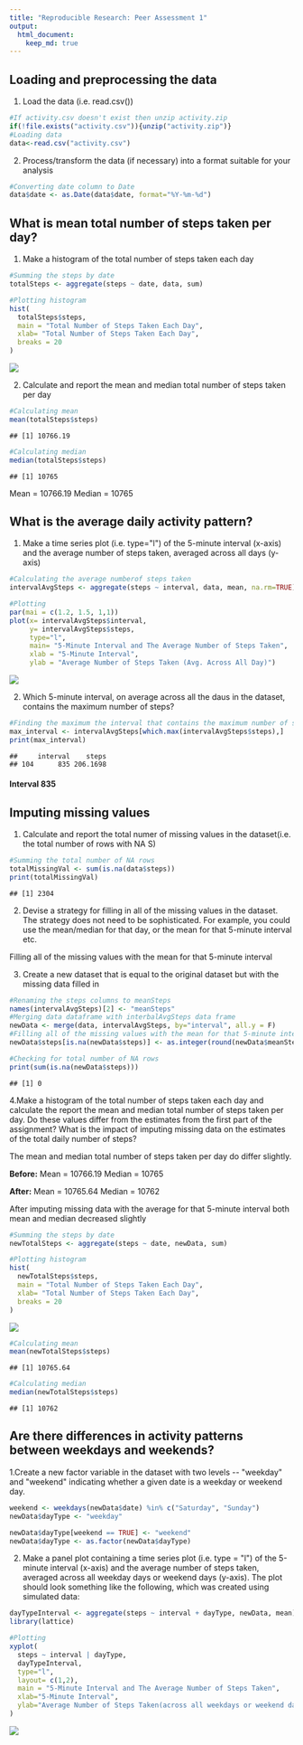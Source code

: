 ```yaml
---
title: "Reproducible Research: Peer Assessment 1"
output: 
  html_document:
    keep_md: true
---
```



## Loading and preprocessing the data
1. Load the data (i.e. read.csv())

```r
#If activity.csv doesn't exist then unzip activity.zip 
if(!file.exists("activity.csv")){unzip("activity.zip")}
#Loading data
data<-read.csv("activity.csv")
```
2. Process/transform the data (if necessary) into a format suitable for your analysis

```r
#Converting date column to Date
data$date <- as.Date(data$date, format="%Y-%m-%d")
```
## What is mean total number of steps taken per day?
1. Make a histogram of the total number of steps taken each day

```r
#Summing the steps by date
totalSteps <- aggregate(steps ~ date, data, sum)

#Plotting histogram
hist(
  totalSteps$steps, 
  main = "Total Number of Steps Taken Each Day", 
  xlab= "Total Number of Steps Taken Each Day", 
  breaks = 20
)
```

![](PA1_template_files/figure-html/unnamed-chunk-3-1.png)<!-- -->

2. Calculate and report the mean and median total number of steps taken per day

```r
#Calculating mean
mean(totalSteps$steps)
```

```
## [1] 10766.19
```

```r
#Calculating median
median(totalSteps$steps)
```

```
## [1] 10765
```
Mean = 10766.19
Median = 10765

## What is the average daily activity pattern?
1. Make a time series plot (i.e. type="l") of the 5-minute interval (x-axis) and the average number of steps taken, averaged across all days (y-axis) 

```r
#Calculating the average numberof steps taken 
intervalAvgSteps <- aggregate(steps ~ interval, data, mean, na.rm=TRUE)

#Plotting 
par(mai = c(1.2, 1.5, 1,1))
plot(x= intervalAvgSteps$interval,
     y= intervalAvgSteps$steps,
     type="l",
     main= "5-Minute Interval and The Average Number of Steps Taken",
     xlab = "5-Minute Interval",
     ylab = "Average Number of Steps Taken (Avg. Across All Day)")
```

![](PA1_template_files/figure-html/unnamed-chunk-5-1.png)<!-- -->

2. Which 5-minute interval, on average across all the daus in the dataset, contains the maximum number of steps?

```r
#Finding the maximum the interval that contains the maximum number of steps
max_interval <- intervalAvgSteps[which.max(intervalAvgSteps$steps),]
print(max_interval)
```

```
##     interval    steps
## 104      835 206.1698
```
#### Interval 835 

## Imputing missing values
1. Calculate and report the total numer of missing values in the dataset(i.e. the total number of rows with NA S)

```r
#Summing the total number of NA rows
totalMissingVal <- sum(is.na(data$steps))
print(totalMissingVal)
```

```
## [1] 2304
```

2. Devise a strategy for filling in all of the missing values in the dataset. The strategy does not need to be sophisticated. For example, you could use the mean/median for that day, or the mean for that 5-minute interval etc.

Filling all of the missing values with the mean for that 5-minute interval

3. Create a new dataset that is equal to the original dataset but with the missing data filled in

```r
#Renaming the steps columns to meanSteps
names(intervalAvgSteps)[2] <- "meanSteps"
#Merging data dataframe with interbalAvgSteps data frame
newData <- merge(data, intervalAvgSteps, by="interval", all.y = F)
#Filling all of the missing values with the mean for that 5-minute interval
newData$steps[is.na(newData$steps)] <- as.integer(round(newData$meanSteps[is.na(newData$steps)]))

#Checking for total number of NA rows
print(sum(is.na(newData$steps)))
```

```
## [1] 0
```

4.Make a histogram of the total number of steps taken each day and calculate the report the mean and median total number of steps taken per day. Do these values differ from the estimates from the first part of the assignment? What is the impact of imputing missing data on the estimates of the total daily number of steps?

The mean and median total number of steps taken per day do differ slightly.

**Before:**
Mean = 10766.19
Median = 10765

**After:**
Mean = 10765.64
Median = 10762

After imputing missing data with the average for that 5-minute interval both mean and median decreased slightly



```r
#Summing the steps by date
newTotalSteps <- aggregate(steps ~ date, newData, sum)

#Plotting histogram
hist(
  newTotalSteps$steps, 
  main = "Total Number of Steps Taken Each Day", 
  xlab= "Total Number of Steps Taken Each Day", 
  breaks = 20
)
```

![](PA1_template_files/figure-html/unnamed-chunk-9-1.png)<!-- -->

```r
#Calculating mean
mean(newTotalSteps$steps)
```

```
## [1] 10765.64
```

```r
#Calculating median
median(newTotalSteps$steps)
```

```
## [1] 10762
```
## Are there differences in activity patterns between weekdays and weekends?
1.Create a new factor variable in the dataset with two levels -- "weekday" and "weekend" indicating whether a given date is a weekday or weekend day.

```r
weekend <- weekdays(newData$date) %in% c("Saturday", "Sunday")
newData$dayType <- "weekday"

newData$dayType[weekend == TRUE] <- "weekend"
newData$dayType <- as.factor(newData$dayType)
```

2. Make a panel plot containing a time series plot (i.e. type = "l") of the 5-minute interval (x-axis) and the average number of steps taken, averaged across all weekday days or weekend days (y-axis). The plot should look something like the following, which was created using simulated data:

```r
dayTypeInterval <- aggregate(steps ~ interval + dayType, newData, mean)
library(lattice)

#Plotting 
xyplot(
  steps ~ interval | dayType,
  dayTypeInterval,
  type="l",
  layout= c(1,2),
  main = "5-Minute Interval and The Average Number of Steps Taken",
  xlab="5-Minute Interval",
  ylab="Average Number of Steps Taken(across all weekdays or weekend days)"
)
```

![](PA1_template_files/figure-html/unnamed-chunk-11-1.png)<!-- -->
